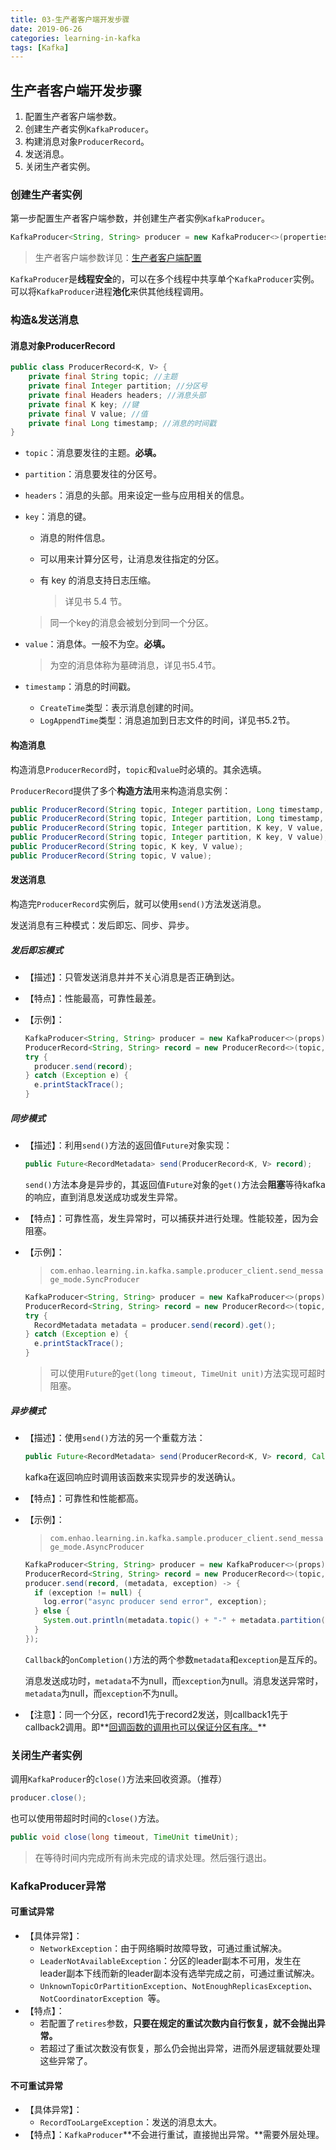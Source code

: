 ```yaml
---
title: 03-生产者客户端开发步骤
date: 2019-06-26
categories: learning-in-kafka
tags: [Kafka]
---
```


## 生产者客户端开发步骤

1. 配置生产者客户端参数。
2. 创建生产者实例`KafkaProducer`。
3. 构建消息对象`ProducerRecord`。
4. 发送消息。
5. 关闭生产者实例。



### 创建生产者实例

第一步配置生产者客户端参数，并创建生产者实例`KafkaProducer`。

```java
KafkaProducer<String, String> producer = new KafkaProducer<>(properties);
```

> 生产者客户端参数详见：[生产者客户端配置](生产者客户端配置.md)

`KafkaProducer`是**线程安全**的，可以在多个线程中共享单个`KafkaProducer`实例。可以将`KafkaProducer`进程**池化**来供其他线程调用。



### 构造&发送消息

#### 消息对象ProducerRecord

```java
public class ProducerRecord<K, V> {
    private final String topic; //主题
    private final Integer partition; //分区号
    private final Headers headers; //消息头部
    private final K key; //键
    private final V value; //值
    private final Long timestamp; //消息的时间戳
}
```

- `topic`：消息要发往的主题。**必填。**

- `partition`：消息要发往的分区号。

- `headers`：消息的头部。用来设定一些与应用相关的信息。

- `key`：消息的键。

  - 消息的附件信息。

  - 可以用来计算分区号，让消息发往指定的分区。

  - 有 key 的消息支持日志压缩。

    > 详见书 5.4 节。

  > 同一个key的消息会被划分到同一个分区。

- `value`：消息体。一般不为空。**必填。**

  > 为空的消息体称为墓碑消息，详见书5.4节。

- `timestamp`：消息的时间戳。

  - `CreateTime`类型：表示消息创建的时间。
  - `LogAppendTime`类型：消息追加到日志文件的时间，详见书5.2节。



#### 构造消息

构造消息`ProducerRecord`时，`topic`和`value`时必填的。其余选填。

`ProducerRecord`提供了多个**构造方法**用来构造消息实例：

```java
public ProducerRecord(String topic, Integer partition, Long timestamp, K key, V value, Iterable<Header> headers);
public ProducerRecord(String topic, Integer partition, Long timestamp, K key, V value);
public ProducerRecord(String topic, Integer partition, K key, V value, Iterable<Header> headers);
public ProducerRecord(String topic, Integer partition, K key, V value);
public ProducerRecord(String topic, K key, V value);
public ProducerRecord(String topic, V value);
```



#### 发送消息

构造完`ProducerRecord`实例后，就可以使用`send()`方法发送消息。

发送消息有三种模式：发后即忘、同步、异步。

##### 发后即忘模式

- 【描述】：只管发送消息并并不关心消息是否正确到达。

- 【特点】：性能最高，可靠性最差。

- 【示例】：

  ```java
  KafkaProducer<String, String> producer = new KafkaProducer<>(props);
  ProducerRecord<String, String> record = new ProducerRecord<>(topic, "Hello, Kafka!");
  try {
    producer.send(record);
  } catch (Exception e) {
    e.printStackTrace();
  }
  ```

##### 同步模式

- 【描述】：利用`send()`方法的返回值`Future`对象实现：

  ```java
  public Future<RecordMetadata> send(ProducerRecord<K, V> record);
  ```

  `send()`方法本身是异步的，其返回值`Future`对象的`get()`方法会**阻塞**等待kafka的响应，直到消息发送成功或发生异常。

- 【特点】：可靠性高，发生异常时，可以捕获并进行处理。性能较差，因为会阻塞。

- 【示例】：

  > `com.enhao.learning.in.kafka.sample.producer_client.send_message_mode.SyncProducer`

  ```java
  KafkaProducer<String, String> producer = new KafkaProducer<>(props);
  ProducerRecord<String, String> record = new ProducerRecord<>(topic, "hello, sync producer");
  try {
    RecordMetadata metadata = producer.send(record).get();
  } catch (Exception e) {
    e.printStackTrace();
  }
  ```

  > 可以使用`Future`的`get(long timeout, TimeUnit unit)`方法实现可超时阻塞。

##### 异步模式

- 【描述】：使用`send()`方法的另一个重载方法：

  ```java
  public Future<RecordMetadata> send(ProducerRecord<K, V> record, Callback callback);
  ```

  kafka在返回响应时调用该函数来实现异步的发送确认。

- 【特点】：可靠性和性能都高。

- 【示例】：

  > `com.enhao.learning.in.kafka.sample.producer_client.send_message_mode.AsyncProducer`

  ```java
  KafkaProducer<String, String> producer = new KafkaProducer<>(props);
  ProducerRecord<String, String> record = new ProducerRecord<>(topic, "hello, async producer");
  producer.send(record, (metadata, exception) -> {
    if (exception != null) {
      log.error("async producer send error", exception);
    } else {
      System.out.println(metadata.topic() + "-" + metadata.partition() + "-" + metadata.offset());
    }
  });
  ```

  `Callback`的`onCompletion()`方法的两个参数`metadata`和`exception`是互斥的。

  消息发送成功时，`metadata`不为null，而`exception`为null。消息发送异常时，`metadata`为null，而`exception`不为null。

- 【注意】：同一个分区，record1先于record2发送，则callback1先于callback2调用。即**<u>回调函数的调用也可以保证分区有序。</u>**



### 关闭生产者实例

调用`KafkaProducer`的`close()`方法来回收资源。（推荐）

```java
producer.close();
```

也可以使用带超时时间的`close()`方法。

```java
public void close(long timeout, TimeUnit timeUnit);
```

> 在等待时间内完成所有尚未完成的请求处理。然后强行退出。



### KafkaProducer异常

#### 可重试异常

- 【具体异常】：
  - `NetworkException`：由于网络瞬时故障导致，可通过重试解决。
  - `LeaderNotAvailableException`：分区的leader副本不可用，发生在leader副本下线而新的leader副本没有选举完成之前，可通过重试解决。
  - `UnknownTopicOrPartitionException`、`NotEnoughReplicasException`、`NotCoordinatorException `等。
- 【特点】：
  - 若配置了`retires`参数，**只要在规定的重试次数内自行恢复，就不会抛出异常。**
  - 若超过了重试次数没有恢复，那么仍会抛出异常，进而外层逻辑就要处理这些异常了。

#### 不可重试异常

- 【具体异常】：
  - `RecordTooLargeException`：发送的消息太大。
- 【特点】：`KafkaProducer`**不会进行重试，直接抛出异常。**需要外层处理。



